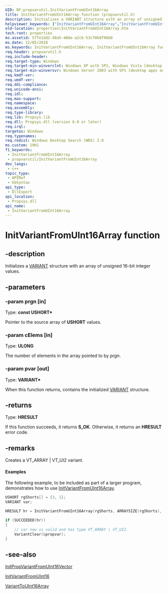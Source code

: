 ```yaml
---
UID: NF:propvarutil.InitVariantFromUInt16Array
title: InitVariantFromUInt16Array function (propvarutil.h)
description: Initializes a VARIANT structure with an array of unsigned 16-bit integer values.
helpviewer_keywords: ["InitVariantFromUInt16Array","InitVariantFromUInt16Array function [Windows Properties]","_shell_InitVariantFromUInt16Array","properties.InitVariantFromUInt16Array","propvarutil/InitVariantFromUInt16Array","shell.InitVariantFromUInt16Array"]
old-location: properties\InitVariantFromUInt16Array.htm
tech.root: properties
ms.assetid: 57fe1dd2-48a5-486e-a2cb-53cf0b8f96b0
ms.date: 12/05/2018
ms.keywords: InitVariantFromUInt16Array, InitVariantFromUInt16Array function [Windows Properties], _shell_InitVariantFromUInt16Array, properties.InitVariantFromUInt16Array, propvarutil/InitVariantFromUInt16Array, shell.InitVariantFromUInt16Array
req.header: propvarutil.h
req.include-header: 
req.target-type: Windows
req.target-min-winverclnt: Windows XP with SP2, Windows Vista [desktop apps only]
req.target-min-winversvr: Windows Server 2003 with SP1 [desktop apps only]
req.kmdf-ver: 
req.umdf-ver: 
req.ddi-compliance: 
req.unicode-ansi: 
req.idl: 
req.max-support: 
req.namespace: 
req.assembly: 
req.type-library: 
req.lib: Propsys.lib
req.dll: Propsys.dll (version 6.0 or later)
req.irql: 
targetos: Windows
req.typenames: 
req.redist: Windows Desktop Search (WDS) 3.0
ms.custom: 19H1
f1_keywords:
 - InitVariantFromUInt16Array
 - propvarutil/InitVariantFromUInt16Array
dev_langs:
 - c++
topic_type:
 - APIRef
 - kbSyntax
api_type:
 - DllExport
api_location:
 - Propsys.dll
api_name:
 - InitVariantFromUInt16Array
---
```


# InitVariantFromUInt16Array function


## -description

Initializes a <a href="https://docs.microsoft.com/windows/desktop/api/oaidl/ns-oaidl-variant">VARIANT</a> structure with an array of unsigned 16-bit integer values.

## -parameters

### -param prgn [in]

Type: <b>const USHORT*</b>

Pointer to the source array of <b>USHORT</b> values.

### -param cElems [in]

Type: <b>ULONG</b>

The number of elements in the array pointed to by <i>prgn</i>.

### -param pvar [out]

Type: <b>VARIANT*</b>

When this function returns, contains the initialized <a href="https://docs.microsoft.com/windows/desktop/api/oaidl/ns-oaidl-variant">VARIANT</a> structure.

## -returns

Type: <b>HRESULT</b>

If this function succeeds, it returns <b xmlns:loc="http://microsoft.com/wdcml/l10n">S_OK</b>. Otherwise, it returns an <b xmlns:loc="http://microsoft.com/wdcml/l10n">HRESULT</b> error code.

## -remarks

Creates a VT_ARRAY | VT_UI2 variant.


#### Examples

The following example, to be included as part of a larger program, demonstrates how to use <a href="https://docs.microsoft.com/windows/desktop/api/propvarutil/nf-propvarutil-initvariantfromuint16array">InitVariantFromUInt16Array</a>.


```cpp
USHORT rgShorts[] = {3, 1};
VARIANT var;

HRESULT hr = InitVariantFromUInt16Array(rgShorts, ARRAYSIZE(rgShorts), &var);

if (SUCCEEDED(hr))
{
    // var now is valid and has type VT_ARRAY | VT_UI2.
    VariantClear(&propvar);
}
```

## -see-also

<a href="https://docs.microsoft.com/windows/desktop/api/propvarutil/nf-propvarutil-initpropvariantfromuint16vector">InitPropVariantFromUInt16Vector</a>



<a href="https://docs.microsoft.com/windows/desktop/api/propvarutil/nf-propvarutil-initvariantfromuint16">InitVariantFromUInt16</a>



<a href="https://docs.microsoft.com/windows/desktop/api/propvarutil/nf-propvarutil-varianttouint16array">VariantToUInt16Array</a>


